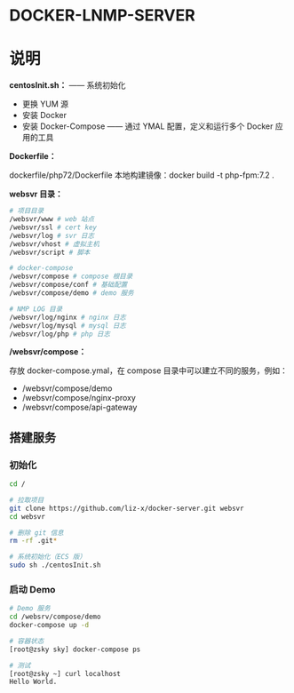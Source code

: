 # DOCKER-LNMP-SERVER

# 说明

**centosInit.sh：**
—— 系统初始化

- 更换 YUM 源
- 安装 Docker
- 安装 Docker-Compose —— 通过 YMAL 配置，定义和运行多个 Docker 应用的工具



**Dockerfile：**

dockerfile/php72/Dockerfile
本地构建镜像：docker build -t php-fpm:7.2 .



**websvr 目录：**

```sh
# 项目目录
/websvr/www # web 站点
/websvr/ssl # cert key
/websvr/log # svr 日志
/websvr/vhost # 虚拟主机
/websvr/script # 脚本

# docker-compose
/websvr/compose # compose 根目录
/websvr/compose/conf # 基础配置
/websvr/compose/demo # demo 服务

# NMP LOG 目录
/websvr/log/nginx # nginx 日志
/websvr/log/mysql # mysql 日志
/websvr/log/php # php 日志
```



**/websvr/compose：**

存放 docker-compose.ymal，在 compose 目录中可以建立不同的服务，例如：

- /websvr/compose/demo
- /websvr/compose/nginx-proxy
- /websvr/compose/api-gateway



## 搭建服务

### 初始化

```sh
cd /

# 拉取项目
git clone https://github.com/liz-x/docker-server.git websvr
cd websvr

# 删除 git 信息
rm -rf .git*

# 系统初始化（ECS 版）
sudo sh ./centosInit.sh
```

### 启动 Demo

```sh
# Demo 服务
cd /websrv/compose/demo
docker-compose up -d

# 容器状态
[root@zsky sky] docker-compose ps

# 测试
[root@zsky ~] curl localhost
Hello World.
```
